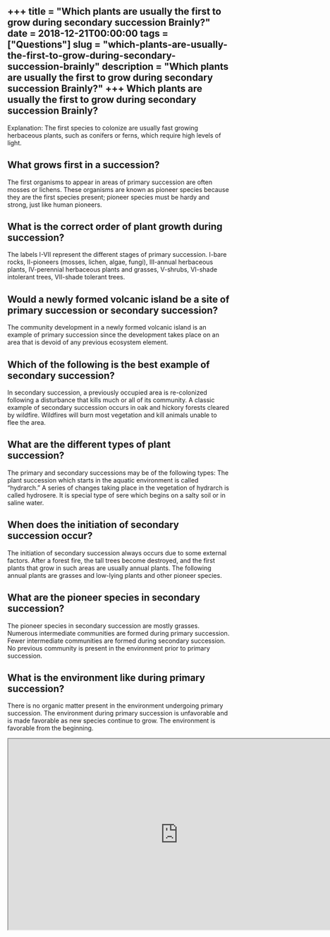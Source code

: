+++
title = "Which plants are usually the first to grow during secondary succession Brainly?"
date = 2018-12-21T00:00:00
tags = ["Questions"]
slug = "which-plants-are-usually-the-first-to-grow-during-secondary-succession-brainly"
description = "Which plants are usually the first to grow during secondary succession Brainly?"
+++
Which plants are usually the first to grow during secondary succession Brainly?
-------------------------------------------------------------------------------

Explanation: The first species to colonize are usually fast growing herbaceous plants, such as conifers or ferns, which require high levels of light.

What grows first in a succession?
---------------------------------

The first organisms to appear in areas of primary succession are often mosses or lichens. These organisms are known as pioneer species because they are the first species present; pioneer species must be hardy and strong, just like human pioneers.

What is the correct order of plant growth during succession?
------------------------------------------------------------

The labels I-VII represent the different stages of primary succession. I-bare rocks, II-pioneers (mosses, lichen, algae, fungi), III-annual herbaceous plants, IV-perennial herbaceous plants and grasses, V-shrubs, VI-shade intolerant trees, VII-shade tolerant trees.

Would a newly formed volcanic island be a site of primary succession or secondary succession?
---------------------------------------------------------------------------------------------

The community development in a newly formed volcanic island is an example of primary succession since the development takes place on an area that is devoid of any previous ecosystem element.

Which of the following is the best example of secondary succession?
-------------------------------------------------------------------

In secondary succession, a previously occupied area is re-colonized following a disturbance that kills much or all of its community. A classic example of secondary succession occurs in oak and hickory forests cleared by wildfire. Wildfires will burn most vegetation and kill animals unable to flee the area.

What are the different types of plant succession?
-------------------------------------------------

The primary and secondary successions may be of the following types: The plant succession which starts in the aquatic environment is called “hydrarch.” A series of changes taking place in the vegetation of hydrarch is called hydrosere. It is special type of sere which begins on a salty soil or in saline water.

When does the initiation of secondary succession occur?
-------------------------------------------------------

The initiation of secondary succession always occurs due to some external factors. After a forest fire, the tall trees become destroyed, and the first plants that grow in such areas are usually annual plants. The following annual plants are grasses and low-lying plants and other pioneer species.

What are the pioneer species in secondary succession?
-----------------------------------------------------

The pioneer species in secondary succession are mostly grasses. Numerous intermediate communities are formed during primary succession. Fewer intermediate communities are formed during secondary succession. No previous community is present in the environment prior to primary succession.

What is the environment like during primary succession?
-------------------------------------------------------

There is no organic matter present in the environment undergoing primary succession. The environment during primary succession is unfavorable and is made favorable as new species continue to grow. The environment is favorable from the beginning.

<iframe allow="accelerometer; autoplay; clipboard-write; encrypted-media; gyroscope; picture-in-picture" allowfullscreen="" class="__youtube_prefs__  epyt-is-override  no-lazyload" data-no-lazy="1" data-origheight="433" data-origwidth="770" data-skipgform_ajax_framebjll="" height="433" id="_ytid_25464" loading="lazy" src="https://www.youtube.com/embed/V49IovRSJDs?enablejsapi=1&autoplay=0&cc_load_policy=0&cc_lang_pref=&iv_load_policy=1&loop=0&modestbranding=0&rel=1&fs=1&playsinline=0&autohide=2&theme=dark&color=red&controls=1&" title="YouTube player" width="770"></iframe>